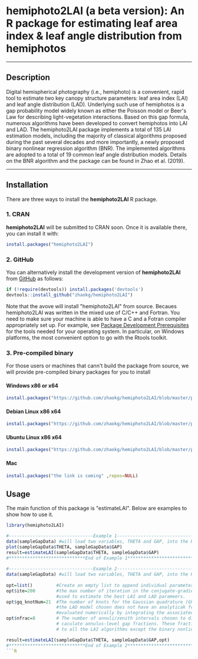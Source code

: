 # hemiphoto2LAI (a beta version):  An R package for estimating leaf area index & leaf angle distribution from hemiphotos
----
## Description
Digital hemispherical photography (i.e., hemiphoto) is a convenient, rapid tool to estimate two key canopy structure parameters: leaf area index (LAI) and leaf angle distribution (LAD). Underlying such use of hemiphotos is a gap probability model widely known as either the Poisson model or Beer's Law for describing light-vegetation interactions. Based on this gap formula, numerous algorithms have been developed to convert hemiphotos into LAI and LAD. The hemiphoto2LAI package implements a total of 135 LAI estimation models, including the majority of classical algorithms proposed during the past several decades and more importantly, a newly proposed binary nonlinear regression algorithm (BNR). The implemented algorithms are adopted to a total of 19 common leaf angle distribution models. Details on the BNR algorithm and the package can be found in Zhao et al. (2019).
 
 ----
## Installation

There are three ways to install the **hemiphoto2LAI** R package.

### 1. CRAN

**hemiphoto2LAI** will be submitted to CRAN soon. Once it is available there, you can install it with:

```R
install.packages("hemiphoto2LAI")
```

### 2. GitHub

You can alternatively install the development version of **hemiphoto2LAI** from [GitHub](https://github.com/zhaokg/hemiphoto2LAI) as follows:

```R
if (!require(devtools)) install.packages('devtools')
devtools::install_github("zhaokg/hemiphoto2LAI")
```

Note that the avove will install "hemiphoto2LAI" from source. Becaues hemiphoto2LAI was written in the mixed use of C/C++ and Fortran. You need to make sure your machine is able to have a C and a Fotran compiler appropriately set up. For example, see [Package Development Prerequisites](http://www.rstudio.com/ide/docs/packages/prerequisites) for the tools needed for your operating system. In particular, on Windows platforms, the most convenient option to go with the Rtools toolkit.

### 3. Pre-compiled binary

For those users or machines that cann't build the package from source, we will provide pre-compiled binary packages for you to install

#### Windows x86 or x64
```R
install.packages("https://github.com/zhaokg/hemiphoto2LAI/blob/master/precompiled_binary/hemiphoto2LAI_0.1.zip" ,repos=NULL)
```

#### Debian Linux x86 x64
```R
install.packages("https://github.com/zhaokg/hemiphoto2LAI/blob/master/precompiled_binary/hemiphoto2LAI_0.1_R_x86_64-pc-linux-gnu.tar.gz" ,repos=NULL)
```

#### Ubuntu Linux x86 x64
```R
install.packages("https://github.com/zhaokg/hemiphoto2LAI/blob/master/precompiled_binary/hemiphoto2LAI_0.1_R_x86_64-pc-linux-gnu_ubuntu.tar.gz" ,repos=NULL)
```
#### Mac
```R
install.packages("the link is coming" ,repos=NULL)
```
## Usage

The main function of this package is "estimateLAI". Below are examples to show how to use it.


```R
library(hemiphoto2LAI)

#--------------------------------Example 1--------------------------------#
data(sampleGapData) #will load two variables, THETA and GAP, into the R environment
plot(sampleGapData$THETA, sampleGapData$GAP)
result=estimateLAI(sampleGapData$THETA, sampleGapData$GAP)
#*****************************End of Example 1****************************#
 
#--------------------------------Example 2--------------------------------#
data(sampleGapData) #will load two variables, THETA and GAP, into the R environment
 
opt=list()         #Create an empty list to append individual parameters
opt$ite=200        #the max number of iteration in the conjugate-gradient opitimer
                   #used to estimate the best LAI and LAD parameers.
opt$gq_knotNum=21  #The number of knots for the Gaussian quadrature (GP). GP is used when
                   #the LAD model chosen does not have an analyticak form and therefore has to
                   #evaluated numerically by integrating the associated g(\theta) function.
opt$nfrac=8        # The number of annuli/zenith intervals chosen to divide the full zenith and
                   # caculate annulus-level gap fractions. These fractions are the direct input
                   # to all the LAI algorithms except the binary nonlinear regression algorithm.

result=estimateLAI(sampleGapData$THETA, sampleGapData$GAP,opt)
#*****************************End of Example 2****************************#
```R
